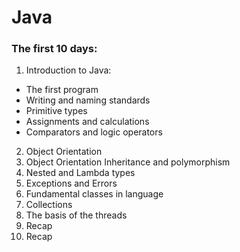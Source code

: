 # Java
### The first 10 days:
1. Introduction to Java:
*  The first program
*  Writing and naming standards
*  Primitive types
*  Assignments and calculations
*  Comparators and logic operators
2. Object Orientation
3. Object Orientation Inheritance and polymorphism
4. Nested and Lambda types
5. Exceptions and Errors
6. Fundamental classes in language
7. Collections
8. The basis of the threads
9. Recap
10. Recap
